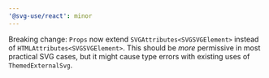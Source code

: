 ```yaml
---
'@svg-use/react': minor
---
```


Breaking change: `Props` now extend `SVGAttributes<SVGSVGElement>` instead of
`HTMLAttributes<SVGSVGElement>`. This should be _more_ permissive in most
practical SVG cases, but it might cause type errors with existing uses of
`ThemedExternalSvg`.
